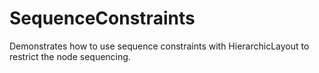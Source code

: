 # SequenceConstraints

Demonstrates how to use sequence constraints with HierarchicLayout to
      restrict the node sequencing.
